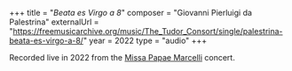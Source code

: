 +++
title = "<em>Beata es Virgo a 8</em>"
composer = "Giovanni Pierluigi da Palestrina"
externalUrl = "https://freemusicarchive.org/music/The_Tudor_Consort/single/palestrina-beata-es-virgo-a-8/"
year = 2022
type = "audio"
+++

Recorded live in 2022 from the [Missa Papae Marcelli](/performances/2022/missa-papae-marcelli/) concert.